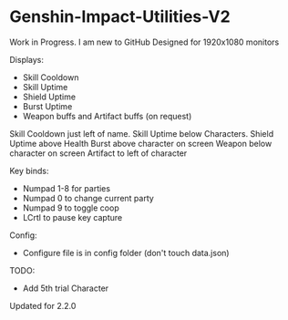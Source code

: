 # Genshin-Impact-Utilities-V2

Work in Progress. I am new to GitHub
Designed for 1920x1080 monitors

Displays:

- Skill Cooldown
- Skill Uptime
- Shield Uptime
- Burst Uptime
- Weapon buffs and Artifact buffs (on request)

Skill Cooldown just left of name.
Skill Uptime below Characters.
Shield Uptime above Health
Burst above character on screen
Weapon below character on screen
Artifact to left of character

Key binds:

- Numpad 1-8 for parties
- Numpad 0 to change current party
- Numpad 9 to toggle coop
- LCrtl to pause key capture

Config:

- Configure file is in config folder (don't touch data.json)

TODO:

- Add 5th trial Character

Updated for 2.2.0
